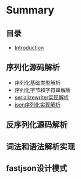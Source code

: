 # Summary

## 目录

* [Introduction](README.md)

## 序列化源码解析

* 序列化基础类型解析
* 序列化字节和字符串解析
* [serializewriter实现解析](xu-lie-hua-yuan-ma-jie-xi/serializewritershi-xian-jie-xi.md)
* [json序列化实现解析](xu-lie-hua-yuan-ma-jie-xi/serializewritershi-xian-jie-xi/jsonxu-lie-hua-shi-xian-jie-xi.md)

## 反序列化源码解析

## 词法和语法解析实现

## fastjson设计模式

